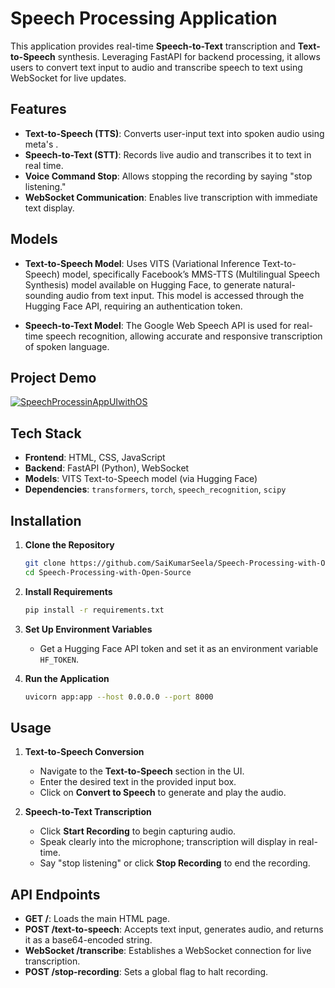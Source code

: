 # Speech Processing Application

This application provides real-time **Speech-to-Text** transcription and **Text-to-Speech** synthesis. Leveraging FastAPI for backend processing, it allows users to convert text input to audio and transcribe speech to text using WebSocket for live updates.

## Features

- **Text-to-Speech (TTS)**: Converts user-input text into spoken audio using meta's .
- **Speech-to-Text (STT)**: Records live audio and transcribes it to text in real time.
- **Voice Command Stop**: Allows stopping the recording by saying "stop listening."
- **WebSocket Communication**: Enables live transcription with immediate text display.

## Models
- **Text-to-Speech Model**: Uses VITS (Variational Inference Text-to-Speech) model, specifically Facebook’s MMS-TTS (Multilingual Speech Synthesis) model available on Hugging Face, to generate natural-sounding audio from text input. This model is accessed through the Hugging Face API, requiring an authentication token.

- **Speech-to-Text Model**: The Google Web Speech API is used for real-time speech recognition, allowing accurate and responsive transcription of spoken language.

## Project Demo
[![SpeechProcessinAppUIwithOS](https://github.com/user-attachments/assets/5c333fd2-e376-4cd9-a090-4d3e63dc7514)](https://github.com/user-attachments/assets/5fd62bfd-5fdb-4475-8acb-de0a18a14def)

## Tech Stack

- **Frontend**: HTML, CSS, JavaScript
- **Backend**: FastAPI (Python), WebSocket
- **Models**: VITS Text-to-Speech model (via Hugging Face)
- **Dependencies**: `transformers`, `torch`, `speech_recognition`, `scipy`

## Installation

1. **Clone the Repository**
    ```bash
    git clone https://github.com/SaiKumarSeela/Speech-Processing-with-Open-Source
    cd Speech-Processing-with-Open-Source
    ```

2. **Install Requirements**
    ```bash
    pip install -r requirements.txt
    ```

3. **Set Up Environment Variables**
   - Get a Hugging Face API token and set it as an environment variable `HF_TOKEN`.

4. **Run the Application**
    ```bash
    uvicorn app:app --host 0.0.0.0 --port 8000
    ```



## Usage

1. **Text-to-Speech Conversion**
   - Navigate to the **Text-to-Speech** section in the UI.
   - Enter the desired text in the provided input box.
   - Click on **Convert to Speech** to generate and play the audio.
  
2. **Speech-to-Text Transcription**
   - Click **Start Recording** to begin capturing audio.
   - Speak clearly into the microphone; transcription will display in real-time.
   - Say "stop listening" or click **Stop Recording** to end the recording.

## API Endpoints

- **GET /**: Loads the main HTML page.
- **POST /text-to-speech**: Accepts text input, generates audio, and returns it as a base64-encoded string.
- **WebSocket /transcribe**: Establishes a WebSocket connection for live transcription.
- **POST /stop-recording**: Sets a global flag to halt recording.


